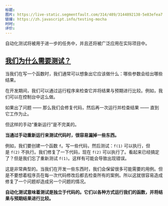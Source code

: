 ```yaml
---
标题: 
图片: https://live-static.segmentfault.com/314/489/3144892138-5e83efea746a5_render
链接: https://zh.javascript.info/testing-mocha
时时: 
评价:
---
```

自动化测试将被用于进一步的任务中，并且还将被广泛应用在实际项目中。

## [我们为什么需要测试？](https://zh.javascript.info/testing-mocha#wo-men-wei-shi-mo-xu-yao-ce-shi)

当我们在写一个函数时，我们通常可以想象出它应该做什么：哪些参数会给出哪些结果。

在开发期间，我们可以通过运行程序来检查它并将结果与预期进行比较。例如，我们可以在控制台中这么做。

如果出了问题 —— 那么我们会修复代码，然后再一次运行并检查结果 —— 直到它工作为止。

但这样的手动“重新运行”是不完美的。

**当通过手动重新运行来测试代码时，很容易漏掉一些东西。**

例如，我们要创建一个函数 `f`。写一些代码，然后测试：`f(1)` 可以执行，但是 `f(2)` 不执行。我们修复了一下代码，现在 `f(2)` 可以执行了。看起来已经搞定了？但是我们忘了重新测试 `f(1)`。这样有可能会导致出现错误。

这是非常典型的。当我们在开发一些东西时，我们会保留很多可能需要的用例。但是不要想着程序员在每一次代码修改后都去检查所有的案例。所以这就很容易造成修复了一个问题却造成另一个问题的情况。

**自动化测试意味着测试是独立于代码的。它们以各种方式运行我们的函数，并将结果与预期结果进行比较。**


